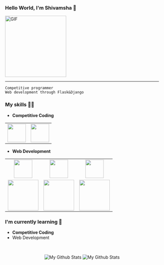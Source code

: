 ### Hello World, I'm Shivamsha :yellow_heart:
<img alt="GIF" src="https://media.giphy.com/media/Cmr1OMJ2FN0B2/giphy.gif" width = 200 hieght=100/>

-----
```Event organising lead at GDSC(VIIT) and volunteer at  GDSC WOW
Competitive programmer
Web development through Flask&Django
```

### My skills :woman_technologist:
- **Competitive Coding**
<table>
<tbody>
 <tr>
<td align="center" width="50%">
<img height=60px src="https://www.vectorlogo.zone/logos/python/python-ar21.svg"> 
</td>

<td align="center" width="50%">
<img height=60px src="https://www.vectorlogo.zone/logos/java/java-ar21.svg"> 
</td>
  
</tr>
</tbody>
</table>

- **Web Development**
<table>
<tbody>
 <tr>
<td align="center" width="33%">
<img height=60px src="https://www.vectorlogo.zone/logos/djangoproject/djangoproject-ar21.svg"> 
</td>

<td align="center" width="33%">
<img height=60px src="https://www.vectorlogo.zone/logos/mysql/mysql-official.svg"> 
</td>
  <td align="center" width="33%">
<img height=60px src="https://www.vectorlogo.zone/logos/pocoo_flask/pocoo_flask-ar21.svg"> 

</td>

</tr>


<td align="center" width="33%">
<img height=100px src="https://www.vectorlogo.zone/logos/javascript/javascript-ar21.svg"> 
 
<td align="center" width="33%">
<img height=100px src="https://www.vectorlogo.zone/logos/nodejs/nodejs-ar21.svg"> 
</td>

<td align="center" width="33%">
<img height=100px src="https://www.vectorlogo.zone/logos/w3_html5/w3_html5-ar21.svg"> 
</td>
<tr>
 
 </tr>
</tbody>
</table>



### I'm currently learning :open_book:
- **Competitive Coding**
- Web Development
    
    
<br>
<p align="center">
<img align="center" src="https://github-readme-stats.vercel.app/api/top-langs/?username=shivamsha20&layout=compact&theme=radical" alt="My Github Stats">
<img align="center" src="https://github-readme-stats.vercel.app/api?username=shivamsha20&&show_icons=true&theme=radical&count_private=true&include_all_commits=true" alt="My Github Stats">
</p>

<br> <br>


